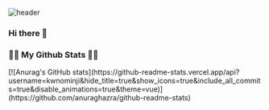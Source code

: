 ![header](https://capsule-render.vercel.app/api?type=waving&color=timeGradient&text=Welcome%20to%20Minji's%20GitHub%20👋&animation=twinkling&fontSize=35&fontAlignY=40&fontAlign=70&height=250)
### Hi there 👋




<h3>👩‍💻 My Github Stats 👩‍💻</h3>
<div">
[![Anurag's GitHub stats](https://github-readme-stats.vercel.app/api?username=kwnominji&hide_title=true&show_icons=true&include_all_commits=true&disable_animations=true&theme=vue)](https://github.com/anuraghazra/github-readme-stats)
</div>


<!--
**kwonminji-v/kwonminji-v** is a ✨ _special_ ✨ repository because its `README.md` (this file) appears on your GitHub profile.

Here are some ideas to get you started:

- 🔭 I’m currently working on ...
- 🌱 I’m currently learning ...
- 👯 I’m looking to collaborate on ...
- 🤔 I’m looking for help with ...
- 💬 Ask me about ...
- 📫 How to reach me: ...
- 😄 Pronouns: ...
- ⚡ Fun fact: ...
-->
